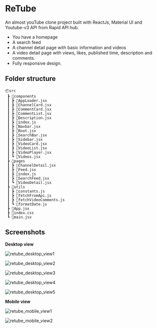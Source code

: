 # ReTube

An almost youTube clone project built with ReactJs, Material UI and Youtube-v3 API from Rapid API hub.

- You have a homepage
- A search feed
- A channel detail page with basic information and videos
- A video detail page with views, likes, published time, description and comments.
- Fully responsive design.

## Folder structure

```
📦src
 ┣ 📂components
 ┃ ┣ 📜AppLoader.jsx
 ┃ ┣ 📜ChannelCard.jsx
 ┃ ┣ 📜CommentCard.jsx
 ┃ ┣ 📜CommentList.jsx
 ┃ ┣ 📜Description.jsx
 ┃ ┣ 📜index.js
 ┃ ┣ 📜Navbar.jsx
 ┃ ┣ 📜Root.jsx
 ┃ ┣ 📜SearchBar.jsx
 ┃ ┣ 📜Sidebar.jsx
 ┃ ┣ 📜VideoCard.jsx
 ┃ ┣ 📜VideoList.jsx
 ┃ ┣ 📜VideoPlayer.jsx
 ┃ ┗ 📜Videos.jsx
 ┣ 📂pages
 ┃ ┣ 📜ChannelDetail.jsx
 ┃ ┣ 📜Feed.jsx
 ┃ ┣ 📜index.js
 ┃ ┣ 📜SearchFeed.jsx
 ┃ ┗ 📜VideoDetail.jsx
 ┣ 📂utils
 ┃ ┣ 📜constants.js
 ┃ ┣ 📜fetchFromApi.js
 ┃ ┣ 📜fetchVideoComments.js
 ┃ ┗ 📜formatDate.js
 ┣ 📜App.jsx
 ┣ 📜index.css
 ┗ 📜main.jsx
```

## Screenshots

**Desktop view**

![retube_desktop_view1](https://github.com/dipankarpaul2k/jsm_youtube_clone/assets/136841290/7f19147f-96e8-4163-8e79-68fc638a531c)

![retube_desktop_view2](https://github.com/dipankarpaul2k/jsm_youtube_clone/assets/136841290/89bfd310-638a-409d-a9d8-0b5109ca43e3)

![retube_desktop_view3](https://github.com/dipankarpaul2k/jsm_youtube_clone/assets/136841290/413e6990-60c2-45cb-9573-57db189cab8b)

![retube_desktop_view4](https://github.com/dipankarpaul2k/jsm_youtube_clone/assets/136841290/2c03bd77-23fe-4235-87fc-df8666fde6f7)

![retube_desktop_view5](https://github.com/dipankarpaul2k/jsm_youtube_clone/assets/136841290/ef29865a-4a72-43f3-a0cd-2ad8dab79d41)

**Mobile view**

![retube_mobile_view1](https://github.com/dipankarpaul2k/jsm_youtube_clone/assets/136841290/72e9a9c7-5000-4be1-9520-b0707115b6b3)


![retube_mobile_view2](https://github.com/dipankarpaul2k/jsm_youtube_clone/assets/136841290/6d4158fc-d10e-4cf3-b8fd-e506bba2e3fb)




